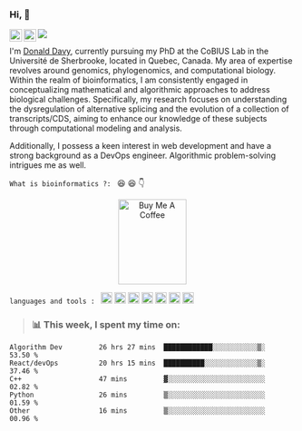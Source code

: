 ### Hi, 👋
<a href="https://twitter.com/DavyOuedraogo3">
  <img align="left" alt="Donald Davy | Twitter" width="22px" src="https://raw.githubusercontent.com/peterthehan/peterthehan/master/assets/twitter.svg" />
</a>
<a href="https://www.linkedin.com/in/wend-yam-d-davy-ouedraogo-7764621b5/">
  <img align="left" alt="Donald's LinkedIN" width="22px" src="https://raw.githubusercontent.com/peterthehan/peterthehan/master/assets/linkedin.svg" />
</a>

![](https://visitor-badge.glitch.me/badge?page_id=dondavy)
<br />

I'm [Donald Davy](), currently pursuing my PhD at the CoBIUS Lab in the Université de Sherbrooke, located in Quebec, Canada. My area of expertise revolves around genomics, phylogenomics, and computational biology. Within the realm of bioinformatics, I am consistently engaged in conceptualizing mathematical and algorithmic approaches to address biological challenges. Specifically, my research focuses on understanding the dysregulation of alternative splicing and the evolution of a collection of transcripts/CDS, aiming to enhance our knowledge of these subjects through computational modeling and analysis.

Additionally, I possess a keen interest in web development and have a strong background as a DevOps engineer. Algorithmic problem-solving intrigues me as well.

```What is bioinformatics ?: ``` :laughing: :laughing:  :point_down:
<p align="center">
<img src="https://pbs.twimg.com/media/Ec5FRi2XgAUoND4.png" alt="Buy Me A Coffee" width='120' height='150' >
</p>

```languages and tools : ```
<code><img height="20" src="https://raw.githubusercontent.com/github/explore/80688e429a7d4ef2fca1e82350fe8e3517d3494d/topics/python/python.png"></code>
<code><img height="20" src="https://raw.githubusercontent.com/github/explore/80688e429a7d4ef2fca1e82350fe8e3517d3494d/topics/cpp/cpp.png"></code>
<code><img height="20" src="https://raw.githubusercontent.com/github/explore/80688e429a7d4ef2fca1e82350fe8e3517d3494d/topics/react/react.png"></code>
<code><img height="20" src="https://raw.githubusercontent.com/github/explore/80688e429a7d4ef2fca1e82350fe8e3517d3494d/topics/nodejs/nodejs.png"></code>
<code><img height="20" src="https://raw.githubusercontent.com/github/explore/80688e429a7d4ef2fca1e82350fe8e3517d3494d/topics/postgresql/postgresql.png"></code>
<code><img height="20" src="https://raw.githubusercontent.com/github/explore/80688e429a7d4ef2fca1e82350fe8e3517d3494d/topics/firebase/firebase.png"></code>
<code><img height="20" src="https://raw.githubusercontent.com/github/explore/80688e429a7d4ef2fca1e82350fe8e3517d3494d/topics/javascript/javascript.png"></code>

> ### 📊 **This week, I spent my time on:**
<!--START_SECTION:waka-->

```text
Algorithm Dev         26 hrs 27 mins  ████████████░░░░░░░░░░░▒░   53.50 %
React/devOps          20 hrs 15 mins  ██████████░░░░░░░░░░░░░▒░   37.46 %
C++                   47 mins         ▓░░░░░░░░░░░░░░░░░░░░░░░░   02.82 %
Python                26 mins         ▒░░░░░░░░░░░░░░░░░░░░░░░░   01.59 %
Other                 16 mins         ▒░░░░░░░░░░░░░░░░░░░░░░░░   00.96 %
```




<!--
**dondavy/dondavy** is a ✨ _special_ ✨ repository because its `README.md` (this file) appears on your GitHub profile.

Here are some ideas to get you started:

- 🔭 I’m currently working on ...
- 🌱 I’m currently learning ...
- 👯 I’m looking to collaborate on ...
- 🤔 I’m looking for help with ...
- 💬 Ask me about ...
- 📫 How to reach me: ...
- 😄 Pronouns: ...
- ⚡ Fun fact: ...
-->
